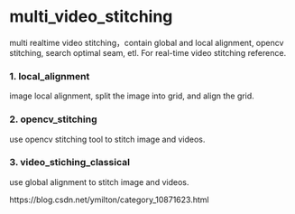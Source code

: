 # multi_video_stitching
multi realtime video stitching，contain global and local alignment, opencv stitching, search optimal seam, etl. For real-time video stitching reference.

### 1. local_alignment
<p>image local alignment, split the image into grid, and align the grid.<p/>

### 2. opencv_stitching
<p>use opencv stitching tool to stitch image and videos.<p/>

### 3. video_stiching_classical
<p>use global alignment to stitch image and videos.<p/>

<p>https://blog.csdn.net/ymilton/category_10871623.html<p/>
